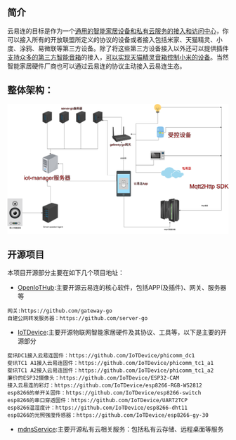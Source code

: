 ## 简介
云易连的目标是作为一个[通用的智能家居设备和私有云服务的接入和访问中心]()，你可以接入所有的开放联盟所定义的协议的设备或者接入包括米家、天猫精灵、小度、涂鸦、易微联等第三方设备。除了将这些第三方设备接入以外还可以提供插件[支持众多的第三方智能音箱]()的接入，[可以实现天猫精灵音箱控制小米的设备]()。当然智能家居硬件厂商也可以通过云易连的协议主动接入云易连生态。  
## 整体架构：

<img src="/profile/images/OpenIoTHub-architecture.png" alt="架构" align=center >

## 开源项目

本项目开源部分主要在如下几个项目地址：  
* [OpenIoTHub](https://github.com/OpenIoTHub):主要开源云易连的核心软件，包括APP(及插件)、网关、服务器等  
```
网关:https://github.com/gateway-go
自建公网转发服务器：https://github.com/server-go
```
* [IoTDevice](https://github.com/IoTDevice):主要开源物联网智能家居硬件及其协议、工具等，以下是主要的开源部分  
```
斐讯DC1接入云易连固件：https://github.com/IoTDevice/phicomm_dc1
斐讯TC1 A1接入云易连固件：https://github.com/IoTDevice/phicomm_tc1_a1
斐讯TC1 A2接入云易连固件：https://github.com/IoTDevice/phicomm_tc1_a2
廉价的ESP32摄像头：https://github.com/IoTDevice/ESP32-CAM
接入云易连的彩灯：https://github.com/IoTDevice/esp8266-RGB-WS2812
esp8266的单开关固件：https://github.com/IoTDevice/esp8266-switch
esp8266的串口穿透固件：https://github.com/IoTDevice/UART2TCP
esp8266温湿度计：https://github.com/IoTDevice/esp8266-dht11
esp8266的光照强度传感器：https://github.com/IoTDevice/esp8266-gy-30
```
* [mdnsService](https://github.com/mdnsService):主要开源私有云相关服务：包括私有云存储、远程桌面等服务

